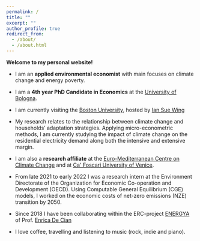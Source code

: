 ```yaml
---
permalink: /
title: ""
excerpt: ""
author_profile: true
redirect_from: 
  - /about/
  - /about.html
---
```


**Welcome to my personal website!** 

- I am an **applied environmental economist** with main focuses on climate change and energy poverty. 

- I am a **4th year PhD Candidate in Economics** at the [University of Bologna](https://www.unibo.it/it). 

- I am currently visiting the [Boston University](https://www.bu.edu/), hosted by [Ian Sue Wing](https://people.bu.edu/isw/)

- My research relates to the relationship between climate change and households’ adaptation strategies. Applying micro-econometric methods, I am currently studying the impact of climate change on the residential electricity demand along both the intensive and extensive margin. 

- I am also a **research affiliate** at the [Euro-Mediterranean Centre on Climate Change](https://www.cmcc.it/) and at [Ca' Foscari University of Venice](https://www.unive.it/).

- From late 2021 to early 2022 I was a research intern at the Environment Directorate of the Organization for Economic Co-operation and Development (OECD). Using Computable General Equilibrium (CGE) models, I worked on the economic costs of net-zero emissions (NZE) transition by 2050.

- Since 2018 I have been collaborating within the ERC-project [ENERGYA](http://www.energy-a.eu/) of Prof. [Enrica De Cian](https://www.unive.it/data/people/5591358/)

- I love coffee, travelling and listening to music (rock, indie and piano).
